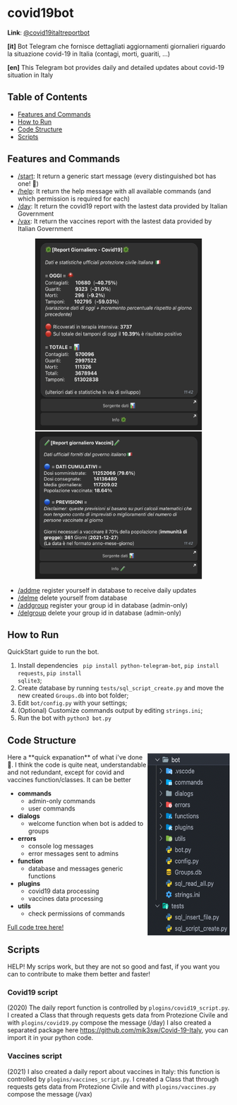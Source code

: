 # covid19bot

**Link**: [@covid19italtreportbot](t.me/covid19italyreportbot)

**[it]** Bot Telegram che fornisce dettagliati aggiornamenti giornalieri riguardo la situazione covid-19 in Italia (contagi, morti, guariti, ...)

**[en]** This Telegram bot provides daily and detailed updates about covid-19 situation in Italy


## Table of Contents

- [Features and Commands](https://github.com/mik3sw/covid19bot#Features-and-Commands)
- [How to Run](https://github.com/mik3sw/covid19bot#How-to-Run)
- [Code Structure](https://github.com/mik3sw/covid19bot#Code-Structure)
- [Scripts](https://github.com/mik3sw/covid19bot#Scripts)

## Features and Commands

- [/start](): It return a generic start message (every distinguished bot has one! 🧐)
- [/help](): It return the help message with all available commands (and which permission is required for each)
- [/day](images/dailyreport.png): It return the covid19 report with the lastest data provided by Italian Government
- [/vax](images/dailyvax.png): It return the vaccines report with the lastest data provided by Italian Government
<p align="center">
  <img width="378" height="434" src="images/dailyreport.png">
  <img width="378" height="334" src="images/dailyvax.png">
</p>

- [/addme]() register yourself in database to receive daily updates
- [/delme]() delete yourself from database
- [/addgroup]() register your group id in database (admin-only)
- [/delgroup]() delete your group id in database (admin-only)

## How to Run

QuickStart guide to run the bot.

1. Install dependencies
<code> pip install python-telegram-bot</code>,
<code>pip install requests</code>,
<code>pip install sqlite3</code>;
2. Create database by running <code>tests/sql_script_create.py</code> and move the new created <code>Groups.db</code> into bot folder;
3. Edit <code>bot/config.py</code> with your settings;
4. (Optional) Customize commands output by editing <code>strings.ini</code>;
5. Run the bot with <code>python3 bot.py</code>




## Code Structure

<img align="right" width="186" height="412" src="images/tree_vs.png">
Here a **quick expanation** of what i've done 🚀. I think the code is quite neat, understandable and not redundant, except for covid and vaccines function/classes. It can be better  


- **commands**
    - admin-only commands
    - user commands
- **dialogs**
    - welcome function when bot is added to groups
- **errors**
    - console log messages
    - error messages sent to admins
- **function**
    - database and messages generic functions
- **plugins**
    - covid19 data processing
    - vaccines data processing
- **utils**
    - check permissions of commands

[Full code tree here!](images/tree.png)  


## Scripts

HELP! My scrips work, but they are not so good and fast, if you want you can to contribute to make them better and faster! 

### Covid19 script

(2020) The daily report function is controlled by <code>plogins/covid19_script.py</code>. I created a Class that through requests gets data from Protezione Civile and with <code>plogins/covid19.py</code> compose the message (/day)
I also created a separated package here https://github.com/mik3sw/Covid-19-Italy, you can import it in your python code.

### Vaccines script

(2021) I also created a daily report about vaccines in Italy: this function is controlled by <code>plogins/vaccines_script.py</code>. I created a Class that through requests gets data from Protezione Civile and with <code>plogins/vaccines.py</code> compose the message (/vax)












